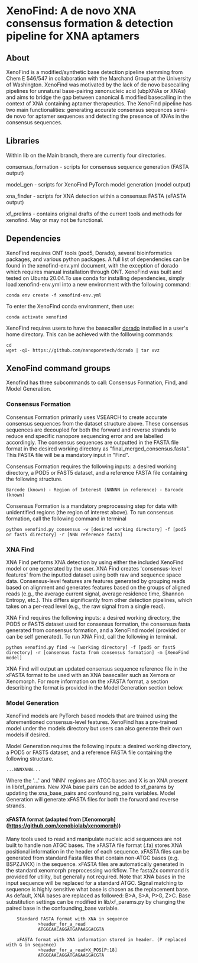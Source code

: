 # XenoFind: A de novo XNA consensus formation & detection pipeline for XNA aptamers 

## About 

XenoFind is a modified/synthetic base detection pipeline stemming from Chem E 546/547 in collaboration with the Marchand Group at the University of Washington. XenoFind was motivated by the lack of de novo basecalling pipelines for unnatural base-pairing xenonucleic acid (ubpXNAs or XNAs)  and aims to bridge the gap between canonical & modified basecalling in the context of XNA containing aptamer therapeutics. The XenoFind pipeline has two main functionalities: generating accurate consensus sequences semi-de novo for aptamer sequences and detecting the presence of XNAs in the consensus sequences.  

## Libraries

Within lib on the Main branch, there are currently four directories.


consensus_formation - scripts for consensus sequence generation (FASTA output)

model_gen - scripts for XenoFind PyTorch model generation (model output)

xna_finder - scripts for XNA detection within a consensus FASTA (xFASTA output)

xf_prelims - contains original drafts of the current tools and methods for xenofind. May or may not be functional. 

## Dependencies 
XenoFind requires ONT tools (pod5, Dorado), several bioinformatics packages, and various python packages. A full list of dependencies can be found in the xenofind-env.yml document, with the exception of dorado which requires manual installation through ONT. XenoFind was built and tested on Ubuntu 20.04.To use conda for installing dependencies, simply load xenofind-env.yml into a new environment with the following command: 

    conda env create -f xenofind-env.yml
To enter the XenoFind conda environment, then use:

	conda activate xenofind

XenoFind requires users to have the basecaller [dorado](https://github.com/nanoporetech/dorado) installed in a user's home directory. 
This can be achieved with the folllowing commands: 

	cd 
 	wget -qO- https://github.com/nanoporetech/dorado | tar xvz


## XenoFind command groups 

Xenofind has three subcommands to call: Consensus Formation, Find, and Model Generation. 

### Consensus Formation
Consensus Formation primarily uses VSEARCH to create accurate consensus sequences from the dataset structure above. These consensus sequences are decoupled for both the forward and reverse strands to reduce end specific nanopore sequencing error and are labelled accordingly. The consensus sequences are outputted in the FASTA file format in the desired working directory as "final_merged_consensus.fasta". This FASTA file will be a mandatory input in "Find". 


Consensus Formation requires the following inputs: a desired working directory, a POD5 or FAST5 dataset, and a reference FASTA file containing the following structure. 

    Barcode (known) - Region of Interest (NNNNN in reference) - Barcode (known)
Consensus Formation is a mandatory preprocessing step for data with unidentified regions (the region of interest above). 
To run consensus formation, call the following command in terminal 

    python xenofind.py consensus -w [desired working directory] -f [pod5 or fast5 directory] -r [NNN reference fasta]

### XNA Find
XNA Find performs XNA detection by using either the included XenoFind model or one generated by the user. XNA Find creates 'consensus-level features' from the inputted dataset using both raw and sequence space data. Consensus-level features are features generated by grouping reads based on alignment and generates features based on the groups of aligned reads (e.g., the average current signal, average residence time, Shannon Entropy, etc.). This differs significantly from other detection pipelines, which takes on a per-read level (e.g., the raw signal from a single read).

XNA Find requires the following inputs: a desired working directory, the POD5 or FAST5 dataset used for consensus formation, the consensus fasta generated from consensus formation, and a XenoFind model (provided or can be self generated). To run XNA Find, call the following in terminal.

	python xenofind.py find -w [working directory] -f [pod5 or fast5 directory] -r [consensus fasta from consensus formation] -m [XenoFind model]

XNA Find will output an updated consensus sequence reference file in the xFASTA format to be used with an XNA basecaller such as Xemora or Xenomorph. For more information on the xFASTA format, a section describing the format is provided in the Model Generation section below. 

### Model Generation 
XenoFind models are PyTorch based models that are trained using the aforementioned consensus-level features. XenoFind has a pre-trained model under the models directory but users can also generate their own models if desired.

Model Generation requires the following inputs: a desired working directory, a POD5 or FAST5 dataset, and a reference FASTA file containing the following structure.

	...NNNXNNN...

Where the '...' and 'NNN' regions are ATGC bases and X is an XNA present in lib/xf_params. New XNA base pairs can be added to xf_params by updating the xna_base_pairs and confounding_pairs variables. Model Generation will generate xFASTA files for both the forward and reverse strands. 

#### xFASTA format (adapted from [Xenomorph] (https://github.com/xenobiolab/xenomorph))
Many tools used to read and manipulate nucleic acid sequences are not built to handle non ATGC bases. The xFASTA file format (.fa) stores XNA positional information in the header of each sequence. xFASTA files can be generated from standard Fasta files that contain non-ATGC bases (e.g. BSPZJVKX) in the sequence. xFASTA files are automatically generated in the standard xenomorph preprocessing workflow. The fasta2x command is provided for utility, but generally not required. Note that XNA bases in the input sequence will be replaced for a standard ATGC. Signal matching to sequence is highly sensitive what base is chosen as the replacement base. As default, XNA bases are replaced as followed: B>A, S>A, P>G, Z>C. Base substitution settings can be modified in lib/xf_params.py by changing the paired base in the confounding_base variable. 


        Standard FASTA format with XNA in sequence
                >header_for_a_read
                ATGGCAACAGGATGAPAAGGACGTA

        xFASTA format with XNA information stored in header. (P replaced with G in sequence)
                >header_for_a_read+X_POS[P:18]
                ATGGCAACAGGATGAGAAGGACGTA
